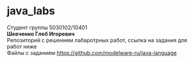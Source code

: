 # java_labs
Студент группы 5030102/10401<br>
<b>Шевченко Глеб Игоревич</b><br>
Репозиторий с решением лабаротрных работ, ссылка на задания для работ ниже<br>
Файлы с заданием https://github.com/modelware-ru/java-language
